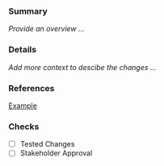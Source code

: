 ### Summary
_Provide an overview ..._

### Details
_Add more context to descibe the changes ..._

### References
[Example](www.google.com)

### Checks
- [ ] Tested Changes
- [ ] Stakeholder Approval
